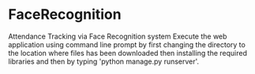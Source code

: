 # FaceRecognition
Attendance Tracking via Face Recognition system
Execute the web application using command line prompt by first changing the directory to the location where files has been downloaded then installing the required libraries and then by typing 'python manage.py runserver'.
